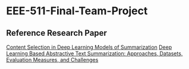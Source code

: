 # EEE-511-Final-Team-Project

## Reference Research Paper

[Content Selection in Deep Learning Models of Summarization](https://arxiv.org/pdf/1810.12343v2.pdf)
[Deep Learning Based Abstractive Text Summarization: Approaches, Datasets, Evaluation Measures, and Challenges](https://www.researchgate.net/publication/343836695_Deep_Learning_Based_Abstractive_Text_Summarization_Approaches_Datasets_Evaluation_Measures_and_Challenges)


